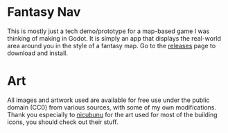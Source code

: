 # Fantasy Nav
This is mostly just a tech demo/prototype for a map-based game I was thinking of making in Godot. It is simply an app that displays the real-world area around you in the style of a fantasy map. Go to the [releases](https://github.com/ArjhanToteck/Fantasy-Nav/releases) page to download and install.

# Art
All images and artwork used are available for free use under the public domain (CC0) from various sources, with some of my own modifications. Thank you especially to [nicubunu](https://nicubunu.ro/start) for the art used for most of the building icons, you should check out their stuff.
